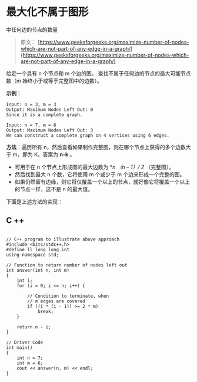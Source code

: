 # 最大化不属于图形

中任何边的节点的数量

> 原文： [https://www.geeksforgeeks.org/maximize-number-of-nodes-which-are-not-part-of-any-edge-in-a-graph/](https://www.geeksforgeeks.org/maximize-number-of-nodes-which-are-not-part-of-any-edge-in-a-graph/)

给定一个具有 n 个节点和 m 个边的图。 查找不属于任何边的节点的最大可能节点数（m 始终小于或等于完整图中的边数）。

**示例**：

```
Input: n = 3, m = 3
Output: Maximum Nodes Left Out: 0
Since it is a complete graph.

Input: n = 7, m = 6 
Output: Maximum Nodes Left Out: 3
We can construct a complete graph on 4 vertices using 6 edges.

```

**方法**：遍历所有 n，然后查看如果制作完整图，则在哪个节点上获得的多个边数大于 m，即为 K。答案为 **n-k** 。

*   可用于在 n 个节点上形成图的最大边数为 **n *（n – 1）/ 2** （完整图）。
*   然后找到最大 n 个数，它将使用 m 个或少于 m 个边来形成一个完整的图。
*   如果仍然留有边缘，则它将仅覆盖一个以上的节点，就好像它将覆盖一个以上的节点一样，这不是 n 的最大值。

下面是上述方法的实现：

## C ++

```

// C++ program to illustrate above approach 
#include <bits/stdc++.h> 
#define ll long long int 
using namespace std; 

// Function to return number of nodes left out 
int answer(int n, int m) 
{ 
    int i; 
    for (i = 0; i <= n; i++) { 

        // Condition to terminate, when 
        // m edges are covered 
        if ((i * (i - 1)) >= 2 * m) 
            break; 
    } 

    return n - i; 
} 

// Driver Code 
int main() 
{ 
    int n = 7; 
    int m = 6; 
    cout << answer(n, m) << endl; 
} 

```